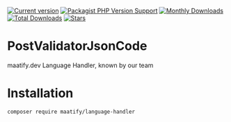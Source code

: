 [![Current version](https://img.shields.io/packagist/v/maatify/language-handler)][pkg]
[![Packagist PHP Version Support](https://img.shields.io/packagist/php-v/maatify/language-handler)][pkg]
[![Monthly Downloads](https://img.shields.io/packagist/dm/maatify/language-handler)][pkg-stats]
[![Total Downloads](https://img.shields.io/packagist/dt/maatify/language-handler)][pkg-stats]
[![Stars](https://img.shields.io/packagist/stars/maatify/language-handler)](https://github.com/maatify/language-handler/stargazers)

[pkg]: <https://packagist.org/packages/maatify/language-handler>
[pkg-stats]: <https://packagist.org/packages/maatify/language-handler/stats>

# PostValidatorJsonCode

maatify.dev Language Handler, known by our team


# Installation

```shell
composer require maatify/language-handler
```
    